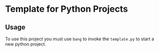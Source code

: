# Template for Python Projects

## Usage

To use this project you must use `bang` to invoke
the `template.py` to start a new python project.
